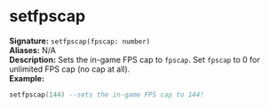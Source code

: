 # setfpscap
**Signature:** `setfpscap(fpscap: number)` <br>
**Aliases:** N/A <br>
**Description:** Sets the in-game FPS cap to `fpscap`. Set `fpscap` to 0 for unlimited FPS cap (no cap at all). <br>
**Example:**
```lua
setfpscap(144) --sets the in-game FPS cap to 144!
```
